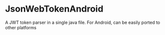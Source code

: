 # JsonWebTokenAndroid
A JWT token parser in a single java file. For Android, can be easily ported to other platforms
